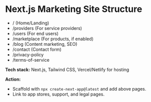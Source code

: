 # Next.js Marketing Site Structure

- / (Home/Landing)
- /providers (For service providers)
- /users (For end users)
- /marketplace (For products, if enabled)
- /blog (Content marketing, SEO)
- /contact (Contact form)
- /privacy-policy
- /terms-of-service

**Tech stack:** Next.js, Tailwind CSS, Vercel/Netlify for hosting

**Action:**
- Scaffold with `npx create-next-app@latest` and add above pages.
- Link to app stores, support, and legal pages.
